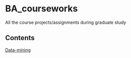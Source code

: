 # BA_courseworks
All the course projects/assignments during graduate study

## Contents
[Data-mining](data_mining)

